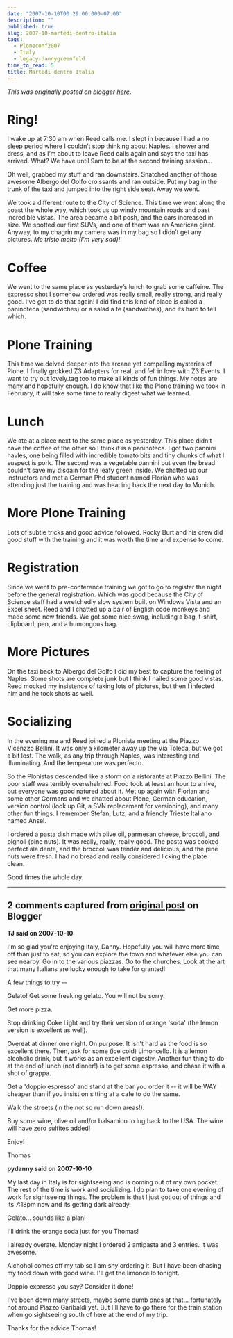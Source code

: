 ```yaml
---
date: "2007-10-10T00:29:00.000-07:00"
description: ""
published: true
slug: 2007-10-martedi-dentro-italia
tags:
  - Ploneconf2007
  - Italy
  - legacy-dannygreenfeld
time_to_read: 5
title: Martedi dentro Italia
---
```


_This was originally posted on blogger [here](https://dannygreenfeld.blogspot.com/2007/10/martedi-dentro-italia.html)_.

# Ring!

I wake up at 7:30 am when Reed calls me. I slept in because I had a no sleep period where I couldn’t stop thinking about Naples. I shower and dress, and as I’m about to leave Reed calls again and says the taxi has arrived. What? We have until 9am to be at the second training session…

Oh well, grabbed my stuff and ran downstairs. Snatched another of those awesome Albergo del Golfo croissants and ran outside. Put my bag in the trunk of the taxi and jumped into the right side seat. Away we went.

We took a different route to the City of Science. This time we went along the coast the whole way, which took us up windy mountain roads and past incredible vistas. The area became a bit posh, and the cars increased in size. We spotted our first SUVs, and one of them was an American giant. Anyway, to my chagrin my camera was in my bag so I didn’t get any pictures. _Me tristo molto (I’m very sad)!_

# Coffee

We went to the same place as yesterday’s lunch to grab some caffeine. The expresso shot I somehow ordered was really small, really strong, and really good. I’ve got to do that again! I did find this kind of place is called a paninoteca (sandwiches) or a salad a te (sandwiches), and its hard to tell which.

# Plone Training

This time we delved deeper into the arcane yet compelling mysteries of Plone. I finally grokked Z3 Adapters for real, and fell in love with Z3 Events. I want to try out lovely.tag too to make all kinds of fun things. My notes are many and hopefully enough. I do know that like the Plone training we took in February, it will take some time to really digest what we learned.

# Lunch

We ate at a place next to the same place as yesterday. This place didn’t have the coffee of the other so I think it is a paninoteca. I got two pannini havles, one being filled with incredible tomato bits and tiny chunks of what I suspect is pork. The second was a vegetable pannini but even the bread couldn’t save my disdain for the leafy green inside. We chatted up our instructors and met a German Phd student named Florian who was attending just the training and was heading back the next day to Munich.

# More Plone Training

Lots of subtle tricks and good advice followed. Rocky Burt and his crew did good stuff with the training and it was worth the time and expense to come.

# Registration

Since we went to pre-conference training we got to go to register the night before the general registration. Which was good because the City of Science staff had a wretchedly slow system built on Windows Vista and an Excel sheet. Reed and I chatted up a pair of English code monkeys and made some new friends. We got some nice swag, including a bag, t-shirt, clipboard, pen, and a humongous bag.

# More Pictures

On the taxi back to Albergo del Golfo I did my best to capture the feeling of Naples. Some shots are complete junk but I think I nailed some good vistas. Reed mocked my insistence of taking lots of pictures, but then I infected him and he took shots as well.

# Socializing

In the evening me and Reed joined a Plonista meeting at the Piazzo Vicenzzo Bellini. It was only a kilometer away up the Via Toleda, but we got a bit lost. The walk, as any trip through Naples, was interesting and illuminating. And the temperature was perfecto.

So the Plonistas descended like a storm on a ristorante at Piazzo Bellini. The poor staff was terribly overwhelmed. Food took at least an hour to arrive, but everyone was good natured about it. Met up again with Florian and some other Germans and we chatted about Plone, German education, version control (look up Git, a SVN replacement for versioning), and many other fun things. I remember Stefan, Lutz, and a friendly Trieste Italiano named Ansel.

I ordered a pasta dish made with olive oil, parmesan cheese, broccoli, and pignoli (pine nuts). It was really, really, really good. The pasta was cooked perfect ala dente, and the broccoli was tender and delicious, and the pine nuts were fresh. I had no bread and really considered licking the plate clean.

Good times the whole day.

---

## 2 comments captured from [original post](https://dannygreenfeld.blogspot.com/2007/10/martedi-dentro-italia.html) on Blogger

**TJ said on 2007-10-10**

I'm so glad you're enjoying Italy, Danny. Hopefully you will have more time off than just to eat, so you can explore the town and whatever else you can see nearby. Go in to the various piazzas. Go to the churches. Look at the art that many Italians are lucky enough to take for granted!

A few things to try --

Gelato! Get some freaking gelato. You will not be sorry.

Get more pizza.

Stop drinking Coke Light and try their version of orange 'soda' (the lemon version is excellent as well).

Overeat at dinner one night. On purpose. It isn't hard as the food is so excellent there. Then, ask for some (ice cold) Limoncello. It is a lemon alcoholic drink, but it works as an excellent digestiv. Another fun thing to do at the end of lunch (not dinner!) is to get some espresso, and chase it with a shot of grappa.

Get a 'doppio espresso' and stand at the bar you order it -- it will be WAY cheaper than if you insist on sitting at a cafe to do the same.

Walk the streets (in the not so run down areas!).

Buy some wine, olive oil and/or balsamico to lug back to the USA. The wine will have zero sulfites added!

Enjoy!

Thomas

**pydanny said on 2007-10-10**

My last day in Italy is for sightseeing and is coming out of my own pocket. The rest of the time is work and socializing. I do plan to take one evening of work for sightseeing things. The problem is that I just got out of things and its 7:18pm now and its getting dark already.

Gelato... sounds like a plan!

I'll drink the orange soda just for you Thomas!

I already overate. Monday night I ordered 2 antipasta and 3 entries. It was awesome.

Alchohol comes off my tab so I am shy ordering it. But I have been chasing my food down with good wine. I'll get the limoncello tonight.

Doppio expresso you say? Consider it done!

I've been down many streets, maybe some dumb ones at that... fortunately not around Piazzo Garibaldi yet. But I'll have to go there for the train station when go sightseeing south of here at the end of my trip.

Thanks for the advice Thomas!
